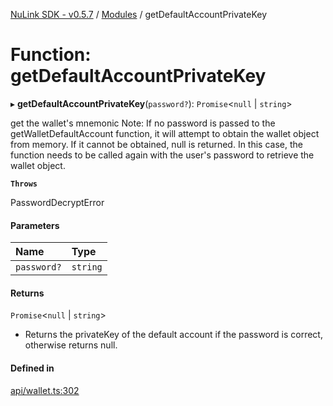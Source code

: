 [NuLink SDK - v0.5.7](../README.md) / [Modules](../modules.md) / getDefaultAccountPrivateKey

# Function: getDefaultAccountPrivateKey

▸ **getDefaultAccountPrivateKey**(`password?`): `Promise`<``null`` \| `string`\>

get the wallet's mnemonic
Note:  If no password is passed to the getWalletDefaultAccount function, it will attempt to obtain the wallet object from memory.
If it cannot be obtained, null is returned. In this case, the function needs to be called again with the user's password to retrieve the wallet object.

**`Throws`**

PasswordDecryptError

#### Parameters

| Name | Type |
| :------ | :------ |
| `password?` | `string` |

#### Returns

`Promise`<``null`` \| `string`\>

- Returns the privateKey of the default account if the password is correct, otherwise returns null.

#### Defined in

[api/wallet.ts:302](https://github.com/NuLink-network/nulink-sdk/blob/65ffe0d/src/api/wallet.ts#L302)
